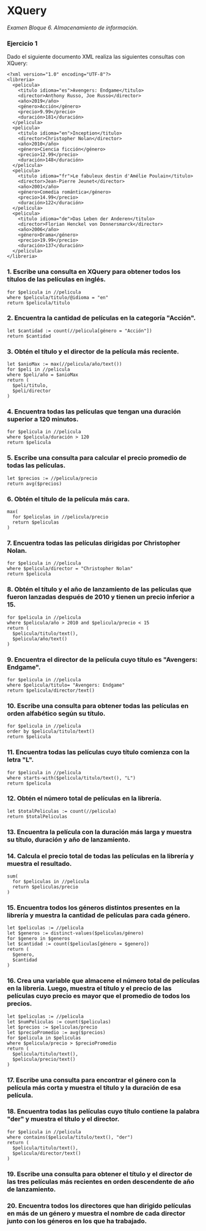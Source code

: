 # XQuery

_Examen Bloque 6. Almacenamiento de información._

### Ejercicio 1

Dado el siguiente documento XML realiza las siguientes consultas con XQuery:

```
<?xml version="1.0" encoding="UTF-8"?>
<libreria>
  <pelicula>
    <titulo idioma="es">Avengers: Endgame</titulo>
    <director>Anthony Russo, Joe Russo</director>
    <año>2019</año>
    <género>Acción</género>
    <precio>9.99</precio>
    <duración>181</duración>
  </pelicula>
  <pelicula>
    <titulo idioma="en">Inception</titulo>
    <director>Christopher Nolan</director>
    <año>2010</año>
    <género>Ciencia ficción</género>
    <precio>12.99</precio>
    <duración>148</duración>
  </pelicula>
  <pelicula>
    <titulo idioma="fr">Le fabuleux destin d'Amélie Poulain</titulo>
    <director>Jean-Pierre Jeunet</director>
    <año>2001</año>
    <género>Comedia romántica</género>
    <precio>14.99</precio>
    <duración>122</duración>
  </pelicula>
  <pelicula>
    <titulo idioma="de">Das Leben der Anderen</titulo>
    <director>Florian Henckel von Donnersmarck</director>
    <año>2006</año>
    <género>Drama</género>
    <precio>19.99</precio>
    <duración>137</duración>
  </pelicula>
</libreria>
```
### 1. Escribe una consulta en XQuery para obtener todos los títulos de las películas en inglés.
```
for $pelicula in //pelicula
where $pelicula/titulo/@idioma = "en"
return $pelicula/titulo
```
### 2. Encuentra la cantidad de películas en la categoría "Acción".
```
let $cantidad := count(//pelicula[género = "Acción"])
return $cantidad
```
### 3. Obtén el título y el director de la película más reciente.
```
let $anioMax := max(//pelicula/año/text())
for $peli in //pelicula
where $peli/año = $anioMax
return (
  $peli/titulo,
  $peli/director
)
```
### 4. Encuentra todas las películas que tengan una duración superior a 120 minutos.
```
for $pelicula in //pelicula
where $pelicula/duración > 120
return $pelicula
```
### 5. Escribe una consulta para calcular el precio promedio de todas las películas.
```
let $precios := //pelicula/precio
return avg($precios)
```
### 6. Obtén el título de la película más cara.
```
max(
  for $peliculas in //pelicula/precio
  return $peliculas
)
```
### 7. Encuentra todas las películas dirigidas por Christopher Nolan.
```
for $pelicula in //pelicula
where $pelicula/director = "Christopher Nolan"
return $pelicula
```
### 8. Obtén el título y el año de lanzamiento de las películas que fueron lanzadas después de 2010 y tienen un precio inferior a 15.
```
for $pelicula in //pelicula
where $pelicula/año > 2010 and $pelicula/precio < 15
return (
  $pelicula/titulo/text(),
  $pelicula/año/text()
)
```
### 9. Encuentra el director de la película cuyo título es "Avengers: Endgame".
```
for $pelicula in //pelicula
where $pelicula/titulo= "Avengers: Endgame"
return $pelicula/director/text()
```
### 10. Escribe una consulta para obtener todas las películas en orden alfabético según su título.
```
for $pelicula in //pelicula
order by $pelicula/titulo/text()
return $pelicula
```
### 11. Encuentra todas las películas cuyo título comienza con la letra "L".
```
for $pelicula in //pelicula
where starts-with($pelicula/titulo/text(), "L")
return $pelicula
```
### 12. Obtén el número total de películas en la librería.
```
let $totalPeliculas := count(//pelicula)
return $totalPeliculas
```
### 13. Encuentra la película con la duración más larga y muestra su título, duración y año de lanzamiento.
### 14. Calcula el precio total de todas las películas en la librería y muestra el resultado.
```
sum(
  for $peliculas in //pelicula
  return $peliculas/precio
)
```
### 15. Encuentra todos los géneros distintos presentes en la librería y muestra la cantidad de películas para cada género.
```
let $peliculas := //pelicula
let $generos := distinct-values($peliculas/género)
for $genero in $generos
let $cantidad := count($peliculas[género = $genero])
return (
  $genero,
  $cantidad
)
```
### 16. Crea una variable que almacene el número total de películas en la librería. Luego, muestra el título y el precio de las películas cuyo precio es mayor que el promedio de todos los precios.
```
let $peliculas := //pelicula
let $numPeliculas := count($peliculas)
let $precios := $peliculas/precio
let $precioPromedio := avg($precios)
for $pelicula in $peliculas
where $pelicula/precio > $precioPromedio
return (
  $pelicula/titulo/text(),
  $pelicula/precio/text()
)
```
### 17. Escribe una consulta para encontrar el género con la película más corta y muestra el título y la duración de esa película.
### 18. Encuentra todas las películas cuyo título contiene la palabra "der" y muestra el título y el director.
``` 
for $pelicula in //pelicula
where contains($pelicula/titulo/text(), "der")
return (
  $pelicula/titulo/text(),
  $pelicula/director/text()
)
```
### 19. Escribe una consulta para obtener el título y el director de las tres películas más recientes en orden descendente de año de lanzamiento.
### 20. Encuentra todos los directores que han dirigido películas en más de un género y muestra el nombre de cada director junto con los géneros en los que ha trabajado.
